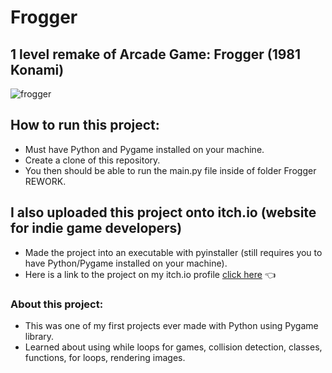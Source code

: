 # Frogger

## 1 level remake of Arcade Game: Frogger (1981 Konami) 

![frogger](https://github.com/Brandyn1234/Frogger-Clone/assets/41130732/450c956f-dc2a-4f98-9b1a-d79eb29ef7fd)


## How to run this project:
* Must have Python and Pygame installed on your machine.
* Create a clone of this repository.
* You then should be able to run the main.py file inside of folder Frogger REWORK.

## I also uploaded this project onto itch.io (website for indie game developers)
* Made the project into an executable with pyinstaller (still requires you to have Python/Pygame installed on your machine).
* Here is a link to the project on my itch.io profile [click here](https://jelybeenz.itch.io/frogger) :point_left:

### About this project:
* This was one of my first projects ever made with Python using Pygame library.
* Learned about using while loops for games, collision detection, classes, functions, for loops, rendering images.
